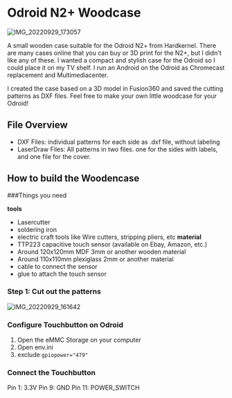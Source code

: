 
# Odroid N2+ Woodcase

![IMG_20220929_173057](https://user-images.githubusercontent.com/74838190/193081744-4a20eb48-53ef-48c4-8d56-eca315350ece.jpg)

A small wooden case suitable for the Odroid N2+ from Hardkernel.
There are many cases online that you can buy or 3D print for the N2+, but I didn't like any of these.
I wanted a compact and stylish case for the Odroid so I could place it on my TV shelf.
I run an Android on the Odroid as Chromecast replacement and Multimediacenter.

I created the case based on a 3D model in Fusion360 and saved the cutting patterns as DXF files.
Feel free to make your own little woodcase for your Odroid!

## File Overview

- DXF Files: individual patterns for each side as .dxf file, without labeling
- LaserDraw Files: All patterns in two files. one for the sides with labels, and one file for the cover.

## How to build the Woodencase

###Things you need

**tools**
- Lasercutter
- soldering iron
- electric craft tools like Wire cutters, stripping pliers, etc
**material**
- TTP223 capacitive touch sensor (available on Ebay, Amazon, etc.)
- Around 120x120mm MDF 3mm or another wooden material
- Around 110x110mm plexiglass 2mm or another material
- cable to connect the sensor
- glue to attach the touch sensor

### Step 1: Cut out the patterns
![IMG_20220929_161642](https://user-images.githubusercontent.com/74838190/193081667-47efaff8-36b8-4cd6-a178-0c77bc36ff02.jpg)



### Configure Touchbutton on Odroid
1. Open the eMMC Storage on your computer
1. Open env.ini
2. exclude `gpiopower="479"`

### Connect the Touchbutton
Pin 1: 3.3V
Pin 9: GND
Pin 11: POWER_SWITCH
